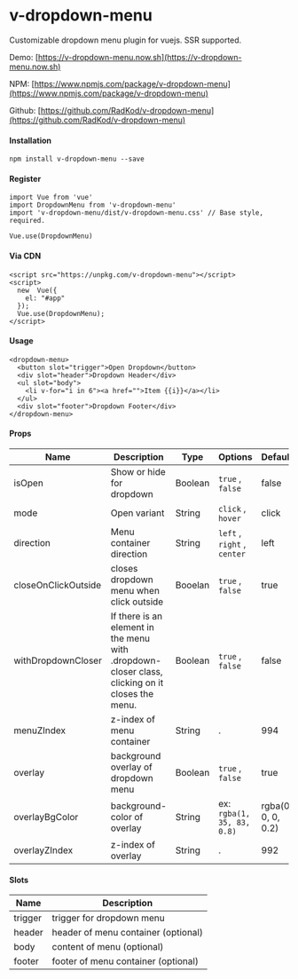 # v-dropdown-menu

Customizable dropdown menu plugin for vuejs. SSR supported.

  Demo:
   [https://v-dropdown-menu.now.sh](https://v-dropdown-menu.now.sh)
   
   NPM:
   [https://www.npmjs.com/package/v-dropdown-menu](https://www.npmjs.com/package/v-dropdown-menu)
   
   Github:
   [https://github.com/RadKod/v-dropdown-menu](https://github.com/RadKod/v-dropdown-menu)

#### Installation

    npm install v-dropdown-menu --save

#### Register

    import Vue from 'vue'
    import DropdownMenu from 'v-dropdown-menu'
    import 'v-dropdown-menu/dist/v-dropdown-menu.css' // Base style, required.
    
    Vue.use(DropdownMenu)  
 
 #### Via CDN

    <script src="https://unpkg.com/v-dropdown-menu"></script>
    <script>
	  new  Vue({
	    el: "#app"
	  });
	  Vue.use(DropdownMenu);
    </script>

 

#### Usage

    <dropdown-menu>
      <button slot="trigger">Open Dropdown</button>
      <div slot="header">Dropdown Header</div>
      <ul slot="body">
        <li v-for="i in 6"><a href="">Item {{i}}</a></li>
      </ul>
      <div slot="footer">Dropdown Footer</div>
    </dropdown-menu>

#### Props
| Name | Description | Type| Options| Default |
|--|--|--|--|--|
|isOpen|Show or hide for dropdown|Boolean|`true` , `false` | false
|mode|Open variant|String|`click` , `hover` | click
|direction|Menu container direction|String|`left` , `right` , `center` | left
|closeOnClickOutside|closes dropdown menu when click outside|Booelan|`true` , `false` | true
|withDropdownCloser|  If there is an element in the menu with .dropdown-closer class, clicking on it closes the menu.|Boolean|`true` , `false` | false
|menuZIndex|z-index of menu container|String| .| 994
|overlay|background overlay of dropdown menu |Boolean| `true` , `false`| true
|overlayBgColor|background-color of overlay |String| ex: `rgba(1, 35, 83, 0.8)`| rgba(0, 0, 0, 0.2)
|overlayZIndex|z-index of overlay|String| .| 992

#### Slots
|Name| Description |
|--|--|
|trigger|trigger for dropdown menu |
|header|header of menu container (optional)|
|body|content of menu (optional)|
|footer|footer of menu container (optional)|
